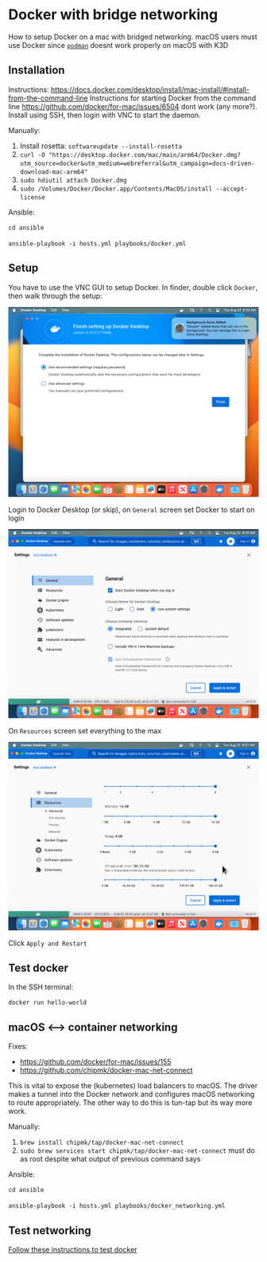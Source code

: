 # Docker with bridge networking

How to setup Docker on a mac with bridged networking. macOS users must use Docker since [`podman`](https://podman.io) doesnt work properly on macOS with K3D

## Installation

Instructions: https://docs.docker.com/desktop/install/mac-install/#install-from-the-command-line Instructions for starting Docker from the command line https://github.com/docker/for-mac/issues/6504 dont work (any more?). Install using SSH, then login with VNC to start the daemon.

Manually:

1. Install rosetta: `softwareupdate --install-rosetta`
2. `curl -O "https://desktop.docker.com/mac/main/arm64/Docker.dmg?utm_source=docker&utm_medium=webreferral&utm_campaign=docs-driven-download-mac-arm64"`
3. `sudo hdiutil attach Docker.dmg`
4. `sudo /Volumes/Docker/Docker.app/Contents/MacOS/install --accept-license`

Ansible:

```shell
cd ansible

ansible-playbook -i hosts.yml playbooks/docker.yml
```

## Setup

You have to use the VNC GUI to setup Docker. In finder, double click `Docker`, then walk through the setup:

![docker setup step 1](../images/docker_setup_1.png)

Login to Docker Desktop (or skip), on `General` screen set Docker to start on login

![docker setup step 2](../images/docker_setup_2.png)

On `Resources` screen set everything to the max

![docker setup step 3](../images/docker_setup_3.png)

Click `Apply and Restart`

## Test docker

In the SSH terminal:

```shell
docker run hello-world
```

## macOS <--> container networking

Fixes:

* https://github.com/docker/for-mac/issues/155
* https://github.com/chipmk/docker-mac-net-connect

This is vital to expose the (kubernetes) load balancers to macOS. The driver makes a tunnel into the Docker network and configures macOS networking to route appropriately. The other way to do this is tun-tap but its way more work.

Manually:

1. `brew install chipmk/tap/docker-mac-net-connect`
2. `sudo brew services start chipmk/tap/docker-mac-net-connect` must do as root despite what output of previous command says

Ansible:

```shell
cd ansible

ansible-playbook -i hosts.yml playbooks/docker_networking.yml
```

## Test networking

[Follow these instructions to test docker](https://github.com/chipmk/docker-mac-net-connect#usage)
